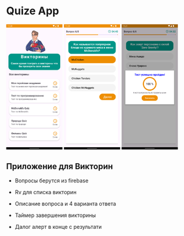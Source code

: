 # Quize App

<p float="left">
  <img src="./gitDock/one.png" width="30%" />
  <img src="./gitDock/two.png" width="30%" /> 
  <img src="./gitDock/three.png" width="30%" />
</p>

## Приложение для Викторин

- Вопросы берутся из firebase

- Rv для списка викторин

- Описание вопроса и 4 варианта ответа

- Таймер завершения викторины

- Далог алерт в конце с результати
